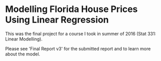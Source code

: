 # Modelling Florida House Prices Using Linear Regression 


This was the final project for a course I took in summer of 2016 (Stat 331: Linear Modelling). 


Please see 'Final Report v3' for the submitted report and to learn more about the model.
